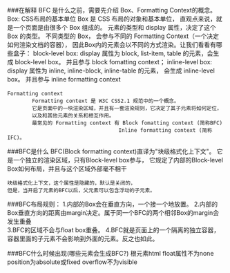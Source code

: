 ###在解释 BFC 是什么之前，需要先介绍 Box、Formatting Context的概念。
    Box: CSS布局的基本单位
		Box 是 CSS 布局的对象和基本单位， 直观点来说，就是一个页面是由很多个 Box 组成的。
		元素的类型和 display 属性，决定了这个 Box 的类型。 不同类型的 Box，
		 会参与不同的 Formatting Context（一个决定如何渲染文档的容器），
		因此Box内的元素会以不同的方式渲染。让我们看看有哪些盒子：
			block-level box:
				display 属性为 block, list-item, table 的元素，会生成 block-level box。
				并且参与 block fomatting context；
			inline-level box:
				display 属性为 inline, inline-block, inline-table 的元素，
				会生成 inline-level box。
				并且参与 inline formatting context
	
	Formatting context 　　
			Formatting context 是 W3C CSS2.1 规范中的一个概念。
			它是页面中的一块渲染区域，并且有一套渲染规则，它决定了其子元素将如何定位，
			以及和其他元素的关系和相互作用。
			最常见的 Formatting context 有 Block fomatting context (简称BFC)
										Inline formatting context (简称IFC)。

###BFC是什么
	BFC(Block formatting context)直译为"块级格式化上下文"。
	它是一个独立的渲染区域，只有Block-level box参与，
	它规定了内部的Block-level Box如何布局，并且与这个区域外部毫不相干

	块级格式化上下文，这个属性是隐藏的，默认是关闭的，
    但是，当开启了元素的BFC以后，父元素可以包含浮动的子元素。

###BFC布局规则：
	1.内部的Box会在垂直方向，一个接一个地放置。
	2.内部的Box垂直方向的距离由margin决定。属于同一个BFC的两个相邻Box的margin会发生重叠 	
	3.BFC的区域不会与float box重叠。
	4.BFC就是页面上的一个隔离的独立容器，容器里面的子元素不会影响到外面的元素。反之也如此。

###BFC什么时候出现(哪些元素会生成BFC?)
	根元素html
	float属性不为none
	position为absolute或fixed
	overflow不为visible

	

